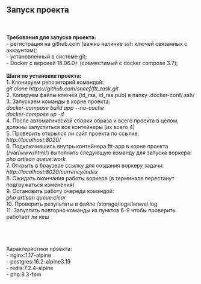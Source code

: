 ## Запуск проекта
<br>
<br>
<strong>Требования для запуска проекта:</strong><br>
- регистрация на github.com (важно наличие ssh ключей связанных с аккаунтом);<br>
- установленный в системе git;<br>
- Docker с версией 18.06.0+ (совместимый с docker compose 3.7);<br>
<br>
<strong>Шаги по установке проекта:</strong><br>
1. Клонируем репозиторий командой:<br>
<i>git clone https://github.com/sneef/ftt_task.git</i><br>
2. Копируем файлы ключей (id_rsa, id_rsa.pub) в папку .docker-conf/.ssh/<br>
3. Запускаем команды в корне проекта:<br>
<i>docker-compose build app --no-cache</i><br>
<i>docker-compose up -d</i><br>
4. После автоматической сборки образа и всего проекта в целом, должны запуститься все контейнеры (их всего 4)<br>
5. Проверить открылся ли сайт проекта по ссылке:<br>
<i>http://localhost:8020/</i><br>
6. Подключившись внутрь контейнера ftt-app в корне проекта (/var/www/html/) выполнить следующую команду для запуска воркера:<br>
<i>php artisan queue:work</i><br>
7. Открыть в браузере ссылку для создания воркеру задачи:<br>
<i>http://localhost:8020/currency/index</i><br>
8. Ожидать окончания работы воркера (в терминале перестанут подгружаться изменения)<br>
9. Остановить работу очереди командой:<br>
<i>php artisan queue:clear</i><br>
10. Проверить результаты в файле /storage/logs/laravel.log<br>
11. Запустить повторно команды из пунктов 6-9 чтобы проверить работает ли кеш<br>
<br>
<br>
<br>
<br>
<stong>Характеристики проекта:</strong><br>
- nginx:1.17-alpine<br>
- postgres:16.2-alpine3.19<br>
- redis:7.2.4-alpine<br>
- php:8.3-fpm<br>